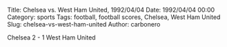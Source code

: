 Title: Chelsea vs. West Ham United, 1992/04/04
Date: 1992/04/04 00:00
Category: sports
Tags: football, football scores, Chelsea, West Ham United
Slug: chelsea-vs-west-ham-united
Author: carbonero


Chelsea 2 - 1 West Ham United

